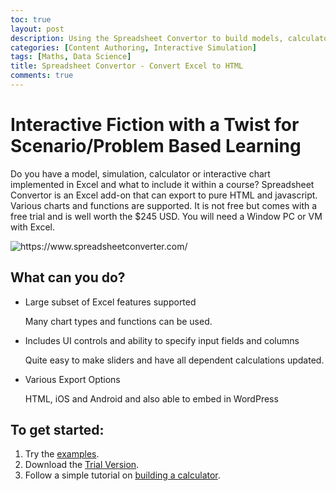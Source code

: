 ```yaml
---
toc: true
layout: post
description: Using the Spreadsheet Convertor to build models, calculators and simulations in Excel and then embed with a Web page.
categories: [Content Authoring, Interactive Simulation]
tags: [Maths, Data Science]
title: Spreadsheet Convertor - Convert Excel to HTML
comments: true
---
```

# Interactive Fiction with a Twist for Scenario/Problem Based Learning

Do you have a model, simulation, calculator or interactive chart implemented in Excel and what to include it within a course? Spreadsheet Convertor is an Excel add-on that can export to pure HTML and javascript. Various charts and functions are supported. It is not free but comes with a free trial and is well worth the $245 USD. You will need a Window PC or VM with Excel.

![]({{site.baseurl}}/images/spreadsheet-converter.png "https://www.spreadsheetconverter.com/")

## What can you do?
- Large subset of Excel features supported

  Many chart types and functions can be used.

- Includes UI controls and ability to specify input fields and columns

  Quite easy to make sliders and have all dependent calculations updated.

- Various Export Options

  HTML, iOS and Android and also able to embed in WordPress

## To get started:
1. Try the [examples](https://www.spreadsheetconverter.com/examples/).
1. Download the [Trial Version](https://www.spreadsheetconverter.com/download/).
1. Follow a simple tutorial on [building a calculator](https://www.spreadsheetconverter.com/news/take-the-tour/).
